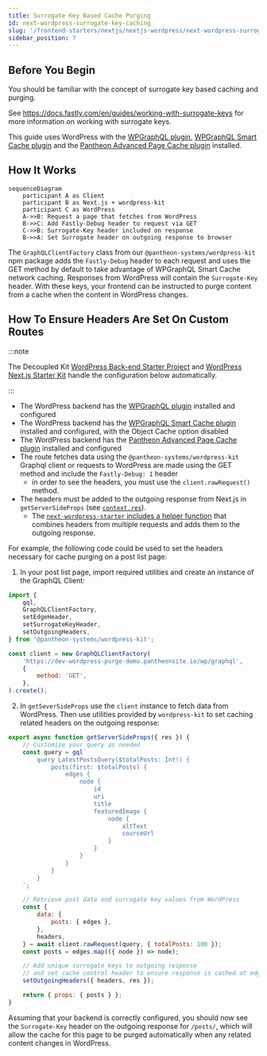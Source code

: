 ```yaml
---
title: Surrogate Key Based Cache Purging
id: next-wordpress-surrogate-key-caching
slug: '/frontend-starters/nextjs/nextjs-wordpress/next-wordpress-surrogate-key-caching'
sidebar_position: 7
---
```


## Before You Begin

You should be familiar with the concept of surrogate key based caching and
purging.

See https://docs.fastly.com/en/guides/working-with-surrogate-keys for more
information on working with surrogate keys.

This guide uses WordPress with the
[WPGraphQL plugin](https://wordpress.org/plugins/wp-graphql/),
[WPGraphQL Smart Cache plugin](https://github.com/wp-graphql/wp-graphql-smart-cache)
and the
[Pantheon Advanced Page Cache plugin](https://wordpress.org/plugins/pantheon-advanced-page-cache/)
installed.

## How It Works

```mermaid
sequenceDiagram
	participant A as Client
    participant B as Next.js + wordpress-kit
    participant C as WordPress
    A->>B: Request a page that fetches from WordPress
    B->>C: Add Fastly-Debug header to request via GET
    C->>B: Surrogate-Key header included on response
    B->>A: Set Surrogate header on outgoing response to browser
```

The `GraphQLClientFactory` class from our `@pantheon-systems/wordpress-kit` npm
package adds the `Fastly-Debug` header to each request and uses the GET method
by default to take advantage of WPGraphQL Smart Cache network caching. Responses
from WordPress will contain the `Surrogate-Key` header. With these keys, your
frontend can be instructed to purge content from a cache when the content in
WordPress changes.

## How To Ensure Headers Are Set On Custom Routes

:::note

The Decoupled Kit
[WordPress Back-end Starter Project](../../../Backend%20Starters/Decoupled%20WordPress/creating-new-project.md)
and [WordPress Next.js Starter Kit](./intro.md) handle the configuration below
automatically.

:::

- The WordPress backend has the
  [WPGraphQL plugin](https://wordpress.org/plugins/wp-graphql/) installed and
  configured
- The WordPress backend has the
  [WPGraphQL Smart Cache plugin](https://github.com/wp-graphql/wp-graphql-smart-cache)
  installed and configured, with the Object Cache option disabled
- The WordPress backend has the
  [Pantheon Advanced Page Cache plugin](https://wordpress.org/plugins/pantheon-advanced-page-cache/)
  installed and configured
- The route fetches data using the `@pantheon-systems/wordpress-kit` Graphql
  client or requests to WordPress are made using the GET method and include the
  `Fastly-Debug: 1` header
  - in order to see the headers, you must use the `client.rawRequest()` method.
- The headers must be added to the outgoing response from Next.js in
  `getServerSideProps` (see
  [`context.res`](https://nextjs.org/docs/api-reference/data-fetching/get-server-side-props#context-parameter)).
  - The
    [`next-wordpress-starter` includes a helper function](https://github.com/pantheon-systems/decoupled-kit-js/blob/f3eebf4b502cbad123ec8a7fcd4d4f8f0fb413eb/starters/next-wordpress-starter/lib/setOutgoingHeaders.js#L25)
    that combines headers from multiple requests and adds them to the outgoing
    response.

For example, the following code could be used to set the headers necessary for
cache purging on a post list page:

1. In your post list page, import required utilities and create an instance of
   the GraphQL Client:

```js title="src/pages/posts/index.js"
import {
	gql,
	GraphQLClientFactory,
	setEdgeHeader,
	setSurrogateKeyHeader,
	setOutgoingHeaders,
} from '@pantheon-systems/wordpress-kit';

const client = new GraphQLClientFactory(
	'https://dev-wordpress-purge-demo.pantheonsite.io/wp/graphql',
	{
		method: 'GET',
	},
).create();
```

2. In `getSeverSideProps` use the `client` instance to fetch data from
   WordPress. Then use utilities provided by `wordpress-kit` to set caching
   related headers on the outgoing response:

```js title="src/pages/posts/index.js"
export async function getServerSideProps({ res }) {
	// Customize your query as needed
	const query = gql`
		query LatestPostsQuery($totalPosts: Int!) {
			posts(first: $totalPosts) {
				edges {
					node {
						id
						uri
						title
						featuredImage {
							node {
								altText
								sourceUrl
							}
						}
					}
				}
			}
		}
	`;

	// Retrieve post data and surrogate key values from WordPress
	const {
		data: {
			posts: { edges },
		},
		headers,
	} = await client.rawRequest(query, { totalPosts: 100 });
	const posts = edges.map(({ node }) => node);

	// Add unique surrogate keys to outgoing response
	// and set cache control header to ensure response is cached at edge
	setOutgoingHeaders({ headers, res });

	return { props: { posts } };
}
```

Assuming that your backend is correctly configured, you should now see the
`Surrogate-Key` header on the outgoing response for `/posts/`, which will allow
the cache for this page to be purged automatically when any related content
changes in WordPress.

